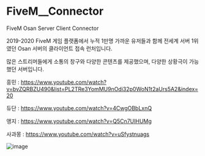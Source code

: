 # FiveM__Connector
FiveM Osan Server Client Connector

2019-2020 
FiveM 게임 플랫폼에서 누적 1만명 가까운 유저들과 함께 전세계 서버 1위였던 Osan 서버의 클라이언트 접속 런처입니다.

많은 스트리머들에게 소통의 창구와 다양한 콘텐츠를 제공했으며, 다양한 상황극이 가능했던 서버입니다.

흥민 : https://www.youtube.com/watch?v=bvZQRBZU490&list=PL2TRe3YomMU9nOdi32p0WoN1t2aUrs5A2&index=20

듀단 : https://www.youtube.com/watch?v=4CwgOBbLxnQ

앵지 : https://www.youtube.com/watch?v=Q5Cn7UIHUMg

사과몽 : https://www.youtube.com/watch?v=uSfystnuags


![image](https://user-images.githubusercontent.com/64263207/117537878-9ccbe080-b03e-11eb-8842-a7d4747fa113.png)
